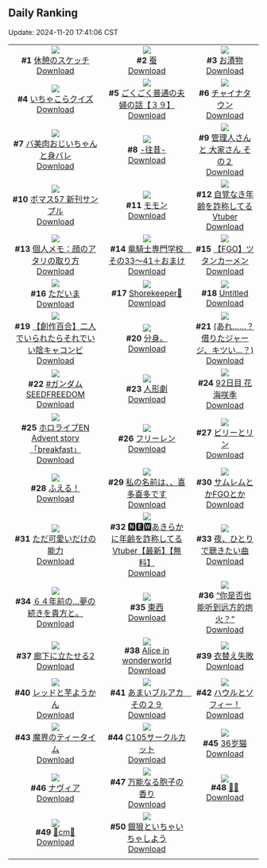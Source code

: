 ## Daily Ranking
Update: 2024-11-20 17:41:06 CST

|      |      |      |
| :----: | :----: | :----: |
| ![](https://i.pixiv.re/c/240x480/img-master/img/2024/11/18/07/30/02/124409127_p0_master1200.jpg)<br>**#1** [休憩のスケッチ](https://www.pixiv.net/artworks/124409127)<br>[Download](https://i.pixiv.re/img-original/img/2024/11/18/07/30/02/124409127_p0.jpg) | ![](https://i.pixiv.re/c/240x480/img-master/img/2024/11/18/00/02/17/124401446_p0_master1200.jpg)<br>**#2** [蚕](https://www.pixiv.net/artworks/124401446)<br>[Download](https://i.pixiv.re/img-original/img/2024/11/18/00/02/17/124401446_p0.png) | ![](https://i.pixiv.re/c/240x480/img-master/img/2024/11/18/20/30/01/124422732_p0_master1200.jpg)<br>**#3** [お漬物](https://www.pixiv.net/artworks/124422732)<br>[Download](https://i.pixiv.re/img-original/img/2024/11/18/20/30/01/124422732_p0.png) |
| ![](https://i.pixiv.re/c/240x480/img-master/img/2024/11/18/11/00/05/124411722_p0_master1200.jpg)<br>**#4** [いちゃこらクイズ](https://www.pixiv.net/artworks/124411722)<br>[Download](https://i.pixiv.re/img-original/img/2024/11/18/11/00/05/124411722_p0.jpg) | ![](https://i.pixiv.re/c/240x480/img-master/img/2024/11/18/18/00/09/124418548_p0_master1200.jpg)<br>**#5** [ごくごく普通の夫婦の話【３９】](https://www.pixiv.net/artworks/124418548)<br>[Download](https://i.pixiv.re/img-original/img/2024/11/18/18/00/09/124418548_p0.jpg) | ![](https://i.pixiv.re/c/240x480/img-master/img/2024/11/18/12/40/09/124413261_p0_master1200.jpg)<br>**#6** [チャイナタウン](https://www.pixiv.net/artworks/124413261)<br>[Download](https://i.pixiv.re/img-original/img/2024/11/18/12/40/09/124413261_p0.jpg) |
| ![](https://i.pixiv.re/c/240x480/img-master/img/2024/11/19/00/00/25/124429978_p0_master1200.jpg)<br>**#7** [バ美肉おじいちゃんと身バレ](https://www.pixiv.net/artworks/124429978)<br>[Download](https://i.pixiv.re/img-original/img/2024/11/19/00/00/25/124429978_p0.jpg) | ![](https://i.pixiv.re/c/240x480/img-master/img/2024/11/18/00/00/18/124401183_p0_master1200.jpg)<br>**#8** [-往昔-](https://www.pixiv.net/artworks/124401183)<br>[Download](https://i.pixiv.re/img-original/img/2024/11/18/00/00/18/124401183_p0.jpg) | ![](https://i.pixiv.re/c/240x480/img-master/img/2024/11/19/13/19/39/124441986_p0_master1200.jpg)<br>**#9** [管理人さん と 大家さん その２](https://www.pixiv.net/artworks/124441986)<br>[Download](https://i.pixiv.re/img-original/img/2024/11/19/13/19/39/124441986_p0.jpg) |
| ![](https://i.pixiv.re/c/240x480/img-master/img/2024/11/18/16/49/16/124417047_p0_master1200.jpg)<br>**#10** [ボマス57 新刊サンプル](https://www.pixiv.net/artworks/124417047)<br>[Download](https://i.pixiv.re/img-original/img/2024/11/18/16/49/16/124417047_p0.jpg) | ![](https://i.pixiv.re/c/240x480/img-master/img/2024/11/19/00/00/27/124429981_p0_master1200.jpg)<br>**#11** [モモン](https://www.pixiv.net/artworks/124429981)<br>[Download](https://i.pixiv.re/img-original/img/2024/11/19/00/00/27/124429981_p0.jpg) | ![](https://i.pixiv.re/c/240x480/img-master/img/2024/11/18/21/11/47/124424170_p0_master1200.jpg)<br>**#12** [自覚なき年齢を詐称してるVtuber](https://www.pixiv.net/artworks/124424170)<br>[Download](https://i.pixiv.re/img-original/img/2024/11/18/21/11/47/124424170_p0.png) |
| ![](https://i.pixiv.re/c/240x480/img-master/img/2024/11/19/09/22/12/124438524_p0_master1200.jpg)<br>**#13** [個人メモ：顔のアタリの取り方](https://www.pixiv.net/artworks/124438524)<br>[Download](https://i.pixiv.re/img-original/img/2024/11/19/09/22/12/124438524_p0.jpg) | ![](https://i.pixiv.re/c/240x480/img-master/img/2024/11/18/21/02/26/124423860_p0_master1200.jpg)<br>**#14** [竜騎士専門学校　その33～41＋おまけ](https://www.pixiv.net/artworks/124423860)<br>[Download](https://i.pixiv.re/img-original/img/2024/11/18/21/02/26/124423860_p0.jpg) | ![](https://i.pixiv.re/c/240x480/img-master/img/2024/11/19/09/00/36/124438282_p0_master1200.jpg)<br>**#15** [【FGO】ツタンカーメン](https://www.pixiv.net/artworks/124438282)<br>[Download](https://i.pixiv.re/img-original/img/2024/11/19/09/00/36/124438282_p0.jpg) |
| ![](https://i.pixiv.re/c/240x480/img-master/img/2024/11/18/23/04/11/124428016_p0_master1200.jpg)<br>**#16** [ただいま](https://www.pixiv.net/artworks/124428016)<br>[Download](https://i.pixiv.re/img-original/img/2024/11/18/23/04/11/124428016_p0.jpg) | ![](https://i.pixiv.re/c/240x480/img-master/img/2024/11/18/01/03/11/124403706_p0_master1200.jpg)<br>**#17** [Shorekeeper🦋](https://www.pixiv.net/artworks/124403706)<br>[Download](https://i.pixiv.re/img-original/img/2024/11/18/01/03/11/124403706_p0.jpg) | ![](https://i.pixiv.re/c/240x480/img-master/img/2024/11/18/20/27/13/124422637_p0_master1200.jpg)<br>**#18** [Untitled](https://www.pixiv.net/artworks/124422637)<br>[Download](https://i.pixiv.re/img-original/img/2024/11/18/20/27/13/124422637_p0.png) |
| ![](https://i.pixiv.re/c/240x480/img-master/img/2024/11/19/20/07/21/124449774_p0_master1200.jpg)<br>**#19** [【創作百合】二人でいられたらそれでいい陰キャコンビ](https://www.pixiv.net/artworks/124449774)<br>[Download](https://i.pixiv.re/img-original/img/2024/11/19/20/07/21/124449774_p0.jpg) | ![](https://i.pixiv.re/c/240x480/img-master/img/2024/11/18/03/24/06/124406474_p0_master1200.jpg)<br>**#20** [分身。](https://www.pixiv.net/artworks/124406474)<br>[Download](https://i.pixiv.re/img-original/img/2024/11/18/03/24/06/124406474_p0.jpg) | ![](https://i.pixiv.re/c/240x480/img-master/img/2024/11/18/17/08/59/124417500_p0_master1200.jpg)<br>**#21** [(あれ……？借りたジャージ、キツい…？)](https://www.pixiv.net/artworks/124417500)<br>[Download](https://i.pixiv.re/img-original/img/2024/11/18/17/08/59/124417500_p0.jpg) |
| ![](https://i.pixiv.re/c/240x480/img-master/img/2024/11/18/03/51/55/124406787_p0_master1200.jpg)<br>**#22** [#ガンダムSEEDFREEDOM](https://www.pixiv.net/artworks/124406787)<br>[Download](https://i.pixiv.re/img-original/img/2024/11/18/03/51/55/124406787_p0.jpg) | ![](https://i.pixiv.re/c/240x480/img-master/img/2024/11/18/10/17/35/124411163_p0_master1200.jpg)<br>**#23** [人形劇](https://www.pixiv.net/artworks/124411163)<br>[Download](https://i.pixiv.re/img-original/img/2024/11/18/10/17/35/124411163_p0.jpg) | ![](https://i.pixiv.re/c/240x480/img-master/img/2024/11/18/21/44/24/124425243_p0_master1200.jpg)<br>**#24** [92日目 花海咲季](https://www.pixiv.net/artworks/124425243)<br>[Download](https://i.pixiv.re/img-original/img/2024/11/18/21/44/24/124425243_p0.png) |
| ![](https://i.pixiv.re/c/240x480/img-master/img/2024/11/18/06/16/49/124408215_p0_master1200.jpg)<br>**#25** [ホロライブEN  Advent story「breakfast」](https://www.pixiv.net/artworks/124408215)<br>[Download](https://i.pixiv.re/img-original/img/2024/11/18/06/16/49/124408215_p0.jpg) | ![](https://i.pixiv.re/c/240x480/img-master/img/2024/11/18/00/00/43/124401279_p0_master1200.jpg)<br>**#26** [フリーレン](https://www.pixiv.net/artworks/124401279)<br>[Download](https://i.pixiv.re/img-original/img/2024/11/18/00/00/43/124401279_p0.png) | ![](https://i.pixiv.re/c/240x480/img-master/img/2024/11/18/00/47/26/124403230_p0_master1200.jpg)<br>**#27** [ビリーとリン](https://www.pixiv.net/artworks/124403230)<br>[Download](https://i.pixiv.re/img-original/img/2024/11/18/00/47/26/124403230_p0.png) |
| ![](https://i.pixiv.re/c/240x480/img-master/img/2024/11/19/02/08/18/124433488_p0_master1200.jpg)<br>**#28** [ふえる！](https://www.pixiv.net/artworks/124433488)<br>[Download](https://i.pixiv.re/img-original/img/2024/11/19/02/08/18/124433488_p0.jpg) | ![](https://i.pixiv.re/c/240x480/img-master/img/2024/11/19/00/03/07/124430246_p0_master1200.jpg)<br>**#29** [私の名前は、、喜多喜多です](https://www.pixiv.net/artworks/124430246)<br>[Download](https://i.pixiv.re/img-original/img/2024/11/19/00/03/07/124430246_p0.png) | ![](https://i.pixiv.re/c/240x480/img-master/img/2024/11/18/00/03/06/124401518_p0_master1200.jpg)<br>**#30** [サムレムとかFGOとか](https://www.pixiv.net/artworks/124401518)<br>[Download](https://i.pixiv.re/img-original/img/2024/11/18/00/03/06/124401518_p0.jpg) |
| ![](https://i.pixiv.re/c/240x480/img-master/img/2024/11/18/02/05/41/124405210_p0_master1200.jpg)<br>**#31** [ただ可愛いだけの能力](https://www.pixiv.net/artworks/124405210)<br>[Download](https://i.pixiv.re/img-original/img/2024/11/18/02/05/41/124405210_p0.jpg) | ![](https://i.pixiv.re/c/240x480/img-master/img/2024/11/19/20/06/38/124449750_p0_master1200.jpg)<br>**#32** [🅽🅴🆆あきらかに年齢を詐称してるVtuber【最新】【無料】](https://www.pixiv.net/artworks/124449750)<br>[Download](https://i.pixiv.re/img-original/img/2024/11/19/20/06/38/124449750_p0.png) | ![](https://i.pixiv.re/c/240x480/img-master/img/2024/11/18/15/09/32/124415555_p0_master1200.jpg)<br>**#33** [夜、ひとりで聴きたい曲](https://www.pixiv.net/artworks/124415555)<br>[Download](https://i.pixiv.re/img-original/img/2024/11/18/15/09/32/124415555_p0.jpg) |
| ![](https://i.pixiv.re/c/240x480/img-master/img/2024/11/18/05/32/59/124407726_p0_master1200.jpg)<br>**#34** [６４年前の…夢の続きを貴方と。](https://www.pixiv.net/artworks/124407726)<br>[Download](https://i.pixiv.re/img-original/img/2024/11/18/05/32/59/124407726_p0.jpg) | ![](https://i.pixiv.re/c/240x480/img-master/img/2024/11/18/20/13/31/124422261_p0_master1200.jpg)<br>**#35** [東西](https://www.pixiv.net/artworks/124422261)<br>[Download](https://i.pixiv.re/img-original/img/2024/11/18/20/13/31/124422261_p0.jpg) | ![](https://i.pixiv.re/c/240x480/img-master/img/2024/11/18/14/57/59/124401190_p0_master1200.jpg)<br>**#36** [“你是否也能听到远方的炮火？”](https://www.pixiv.net/artworks/124401190)<br>[Download](https://i.pixiv.re/img-original/img/2024/11/18/14/57/59/124401190_p0.jpg) |
| ![](https://i.pixiv.re/c/240x480/img-master/img/2024/11/19/00/30/02/124431209_p0_master1200.jpg)<br>**#37** [廊下に立たせる2](https://www.pixiv.net/artworks/124431209)<br>[Download](https://i.pixiv.re/img-original/img/2024/11/19/00/30/02/124431209_p0.jpg) | ![](https://i.pixiv.re/c/240x480/img-master/img/2024/11/18/21/42/39/124425197_p0_master1200.jpg)<br>**#38** [Alice in wonderworld](https://www.pixiv.net/artworks/124425197)<br>[Download](https://i.pixiv.re/img-original/img/2024/11/18/21/42/39/124425197_p0.jpg) | ![](https://i.pixiv.re/c/240x480/img-master/img/2024/11/18/12/19/37/124412922_p0_master1200.jpg)<br>**#39** [衣替え失敗](https://www.pixiv.net/artworks/124412922)<br>[Download](https://i.pixiv.re/img-original/img/2024/11/18/12/19/37/124412922_p0.jpg) |
| ![](https://i.pixiv.re/c/240x480/img-master/img/2024/11/18/20/50/24/124423383_p0_master1200.jpg)<br>**#40** [レッドと芋ようかん](https://www.pixiv.net/artworks/124423383)<br>[Download](https://i.pixiv.re/img-original/img/2024/11/18/20/50/24/124423383_p0.png) | ![](https://i.pixiv.re/c/240x480/img-master/img/2024/11/18/00/00/15/124401173_p0_master1200.jpg)<br>**#41** [あまいブルアカ　その２９](https://www.pixiv.net/artworks/124401173)<br>[Download](https://i.pixiv.re/img-original/img/2024/11/18/00/00/15/124401173_p0.png) | ![](https://i.pixiv.re/c/240x480/img-master/img/2024/11/18/21/22/59/124424509_p0_master1200.jpg)<br>**#42** [ハウルとソフィー！](https://www.pixiv.net/artworks/124424509)<br>[Download](https://i.pixiv.re/img-original/img/2024/11/18/21/22/59/124424509_p0.png) |
| ![](https://i.pixiv.re/c/240x480/img-master/img/2024/11/19/19/22/34/124448552_p0_master1200.jpg)<br>**#43** [魔界のティータイム](https://www.pixiv.net/artworks/124448552)<br>[Download](https://i.pixiv.re/img-original/img/2024/11/19/19/22/34/124448552_p0.jpg) | ![](https://i.pixiv.re/c/240x480/img-master/img/2024/11/18/09/29/10/124410526_p0_master1200.jpg)<br>**#44** [C105サークルカット](https://www.pixiv.net/artworks/124410526)<br>[Download](https://i.pixiv.re/img-original/img/2024/11/18/09/29/10/124410526_p0.png) | ![](https://i.pixiv.re/c/240x480/img-master/img/2024/11/19/12/56/55/124441616_p0_master1200.jpg)<br>**#45** [36岁猫](https://www.pixiv.net/artworks/124441616)<br>[Download](https://i.pixiv.re/img-original/img/2024/11/19/12/56/55/124441616_p0.jpg) |
| ![](https://i.pixiv.re/c/240x480/img-master/img/2024/11/18/00/00/19/124401189_p0_master1200.jpg)<br>**#46** [ナヴィア](https://www.pixiv.net/artworks/124401189)<br>[Download](https://i.pixiv.re/img-original/img/2024/11/18/00/00/19/124401189_p0.jpg) | ![](https://i.pixiv.re/c/240x480/img-master/img/2024/11/19/00/00/24/124429973_p0_master1200.jpg)<br>**#47** [万能なる胞子の香り](https://www.pixiv.net/artworks/124429973)<br>[Download](https://i.pixiv.re/img-original/img/2024/11/19/00/00/24/124429973_p0.jpg) | ![](https://i.pixiv.re/c/240x480/img-master/img/2024/11/18/19/34/26/124421124_p0_master1200.jpg)<br>**#48** [💙💗](https://www.pixiv.net/artworks/124421124)<br>[Download](https://i.pixiv.re/img-original/img/2024/11/18/19/34/26/124421124_p0.png) |
| ![](https://i.pixiv.re/c/240x480/img-master/img/2024/11/18/20/35/43/124422932_p0_master1200.jpg)<br>**#49** [💝cm💝](https://www.pixiv.net/artworks/124422932)<br>[Download](https://i.pixiv.re/img-original/img/2024/11/18/20/35/43/124422932_p0.png) | ![](https://i.pixiv.re/c/240x480/img-master/img/2024/11/18/00/37/47/124402940_p0_master1200.jpg)<br>**#50** [銀狼といちゃいちゃしよう](https://www.pixiv.net/artworks/124402940)<br>[Download](https://i.pixiv.re/img-original/img/2024/11/18/00/37/47/124402940_p0.png) |
|      |
